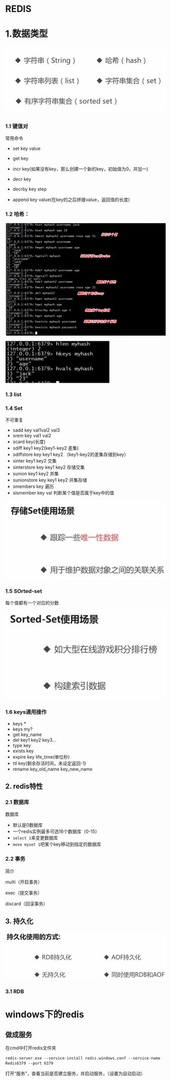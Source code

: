 # REDIS

# 1.数据类型

![1550476100333](assets/1550476100333.png)

### 1.1 键值对

常用命令

- set key value

- get key
- incr key(如果没有key，那么创建一个新的key，初始值为0，并加一)
- decr key
- decrby key step
- append key value(在key的之后拼接value，返回值的长度)

### 1.2 哈希：

![1550477548550](assets/1550477548550.png)

![1550477581504](assets/1550477581504.png)

### 1.3 list



### 1.4 Set

不可重复

- sadd key val1val2 val3 
- srem key val1 val2
- scard key(长度)
- sdiff key1 key2(key1-key2 差集)
- sdiffstore key key1 key2 （key1-key2的差集存储到key）
- sinter key1 key2 交集
- sinterstore key key1 key2 存储交集
- sunion key1 key2 并集
- sunionstore key key1 key2 并集存储
- smembers key 遍历
- sismember key val 判断某个值是否属于key中的值

![1550479892011](assets/1550479892011.png)



### 1.5 SOrted-set

每个值都有一个对应的分数



![1550481275925](assets/1550481275925.png)



### 1.6 keys通用操作

- keys *
- keys my?
- get key_name
- del key1 key2 key3...
- type key
- exists key
- expire key life_time(单位秒)
- ttl key(剩余存活时间，未设定返回-1)
- rename key_old_name key_new_name

## 2. redis特性

### 2.1 数据库

数据库

- 默认是0数据库
- 一个redis实例最多可选16个数据库（0-15）
- `select 1`来变更数据库
- `move myset 1`吧某个key移动到指定的数据库

### 2.2 事务

简介

multi（开启事务）

exec（提交事务）

discard（回滚事务）



## 3. 持久化

![1550482544310](assets/1550482544310.png)

### 3.1 RDB

# windows下的redis
## 做成服务
在cmd中打开redis文件夹
```
redis-server.exe --service-install redis.windows.conf --service-name Redis6379 --port 6379
```
打开“服务”，查看当前是否建立服务，并启动服务，（设置为自动启动）
